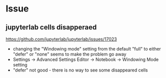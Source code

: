 # Issue

## jupyterlab cells disapperaed
https://github.com/jupyterlab/jupyterlab/issues/17023
- changing the "Windowing mode" setting from the default "full" to either "defer" or "none" seems to make the problem go away
- Settings -> Advanced Settings Editor -> Notebook -> Windowing Mode setting
- "defer" not good - there is no way to see some disappeared cells

